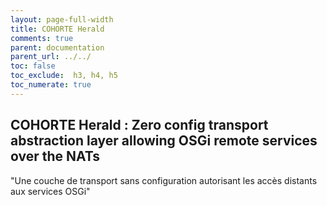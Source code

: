 ```yaml
---
layout: page-full-width
title: COHORTE Herald
comments: true
parent: documentation
parent_url: ../../
toc: false
toc_exclude:  h3, h4, h5
toc_numerate: true
---
```


## COHORTE Herald : Zero config transport abstraction layer allowing OSGi remote services over the NATs

"Une couche de transport sans configuration autorisant les accès distants aux services OSGi" 

